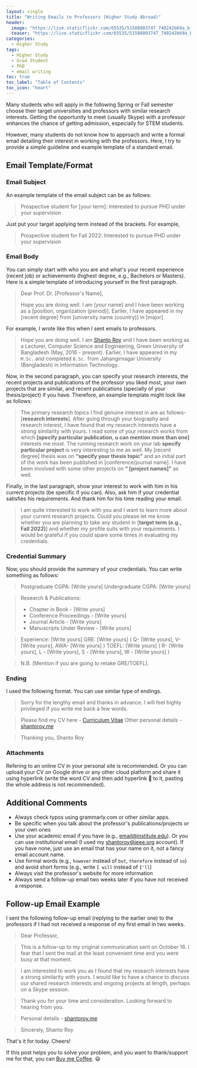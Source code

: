 ```yaml
---
layout: single
title: "Writing Emails to Professors (Higher Study Abroad)"
header:
  image: "https://live.staticflickr.com/65535/51508803747_740242b69a_b.jpg"
  teaser: "https://live.staticflickr.com/65535/51508803747_740242b69a_b.jpg"
categories:
  - Higher Study
tags:
  - Higher Study
  - Grad Student
  - PhD
  - email writing
toc: true
toc_label: "Table of Contents"
toc_icon: "heart"
---
```



Many students who will apply in the following Spring or Fall semester choose their target universities and professors with similar research interests. Getting the opportunity to meet (usually Skype) with a professor enhances the chance of getting admission, especially for STEM students. 

However, many students do not know how to approach and write a formal email detailing their interest in working with the professors. Here, I try to provide a simple guideline and example template of a standard email. 

## Email Template/Format

### Email Subject
An example template of the email subject can be as follows:
> Prospective student for [your term]: Interested to pursue PHD under your supervision

Just put your target applying term instead of the brackets. For example,
> Prospective student for Fall 2022: Interested to pursue PHD under your supervision

### Email Body
You can simply start with who you are and what's your recent experience (recent job) or achievements (highest degree, e.g., Bachelors or Masters). Here is a simple template of introducing yourself in the first paragraph.
> Dear Prof. Dr. [Professor's Name],
> 
> Hope you are doing well. I am [your name] and I have been working as a [position, organization (period)]. Earlier, I have appeared in my [recent degree] from [university name (country)] in [major].

For example, I wrote like this when I sent emails to professors.
> Hope you are doing well. I am [Shanto Roy](https://shantoroy.me) and I have been working as a Lecturer, Computer Science and Engineering, Green University of Bangladesh (May, 2016 - present). Earlier, I have appeared in my `M.Sc.` and completed `B.Sc.` from Jahangirnagar University (Bangladesh) in Information Technology.

  Now, in the second paragraph, you can specify your research interests, the recent projects and publications of the professor you liked most, your own projects that are similar, and recent publications (specially of your thesis/project) if you have. Therefore, an example template might look like as follows:
> The primary research topics I find genuine interest in are as follows- [**research interests**]. After going through your biography and research interest, I have found that my research interests have a strong similarity with yours. I read some of your research works from which **[specify particular publication, u can mention more than one]** interests me most. The running research work on your lab **specify particular project** is very interesting  to me as well. My [recent degree] thesis was on **“specify your thesis topic”** and an initial part of the work has been published in [conference/journal name].  I have been involved with some other projects on **“ [project names]”** as well.


Finally, in the last paragraph, show your interest to work with him in his current projects (be specific if you can). Also, ask him if your credential satisfies his requirements. And thank him for his time reading your email.
> I am quite interested to work with you and I want to learn more about your current research projects. Could you please let me know whether you are planning to take any student in [**target term (e.g., Fall 2022)**] and whether my profile suits with your requirements. I would be grateful if you could spare some times in evaluating my credentials.

### Credential Summary
Now, you should provide the summary of your credentials. You can write something as follows:

> Postgraduate CGPA: [Write yours]
Undergraduate CGPA: [Write yours]

>Research & Publications: 
>-   Chapter in Book - [Write yours]
>-   Conference Proceedings -  [Write yours]
>-   Journal Article -  [Write yours]
>-   Manuscripts Under Review -  [Write yours]

>Experience: [Write yours] 
GRE:  [Write yours] ( Q-  [Write yours], V-  [Write yours], AWA-  [Write yours] )
TOEFL:  [Write yours] ( R-  [Write yours], L -  [Write yours], S -  [Write yours], W -  [Write yours] )

>N.B. [Mention if you are going to retake GRE/TOEFL].

### Ending
I used the following format. You can use similar type of endings.
> Sorry for the lengthy email and thanks in advance. I will feel highly privileged if you write me back a few words.

>Please find my CV here - [Curriculum Vitae](https://sites.google.com/site/shantoroyiit/curriculum-vitae_1)
Other personal details -  [shantoroy.me](https://shantoroy.me/)

> Thanking you,
Shanto Roy


### Attachments
Refering to an online CV in your personal site is recommended. Or you can upload your CV on Google drive or any other cloud platform and share it using hyperlink (write the word CV and then add hyperlink 🔗 to it, pasting the whole address is not recommended). 


## Additional Comments
* Always check typos using grammarly.com or other similar apps.
* Be specific when you talk about the professor's publications/projects or your own ones
* Use your academic email if you have (e.g., email@institute.edu). Or you can use institutional email (I used my shantoroy@ieee.org account). If you have none, just use an email that has your name on it, not a fancy email account name.
* Use formal words (e.g., `however` instead of `but`, `therefore` instead of `so`) and avoid short forms (e.g., write `I will` instead of `I'll`)
*  Always visit the professor's website for more information
* Always send a follow-up email two weeks later if you have not received a response. 

## Follow-up Email Example
I sent the following follow-up email (replying to the earlier one) to the professors if I had not received a response of my first email in two weeks. 
> Dear Professor,

> This is a follow-up to my original communication sent on October 16. I fear that I sent the mail at the least convenient time and you were busy at that moment.

> I am interested to work you as I found that my research interests have a strong similarity with yours. I would like to have a chance to discuss our shared research interests and ongoing projects at length, perhaps on a Skype session.

>Thank you for your time and consideration. Looking forward to hearing from you.

> Personal details - [shantoroy.me](https://shantoroy.me/)

>Sincerely,
Shanto Roy

That's it for today. Cheers! 

If this post helps you to solve your problem, and you want to thank/support me for that, you can  [Buy me Coffee](https://www.paypal.me/shantoroy). :smiley:
<!--stackedit_data:
eyJoaXN0b3J5IjpbMjA5OTAzOTYwMCwxMjEyMjE5Mjg4LC0xOD
c3MTM1OTc5LC0xMjMwODMwMTM0LC0xMjk0MDcxNDAzLDg3MTI5
Nzc5NSwtMTE2NTE1NjU1LDE0OTQwODE3MjEsODU4NTc3NTI3LC
01Njc0MTA0ODFdfQ==
-->